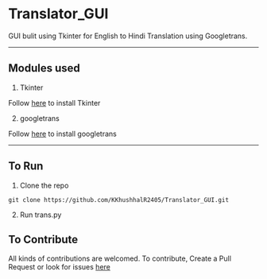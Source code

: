 # Translator_GUI 

GUI bulit using Tkinter for English to Hindi Translation using Googletrans.
<hr>

## Modules used

1) Tkinter

Follow [here](https://tkdocs.com/tutorial/install.html) to install Tkinter

2) googletrans

Follow [here](https://github.com/ssut/py-googletrans) to install googletrans
<hr>
 
 ## To Run
 
 1) Clone the repo
 ```
 git clone https://github.com/KKhushhalR2405/Translator_GUI.git
 ```
2) Run trans.py

## To Contribute

All kinds of contributions are welcomed. To contribute, Create a Pull Request or look for issues [here](https://github.com/KKhushhalR2405/Translator_GUI/issues)
